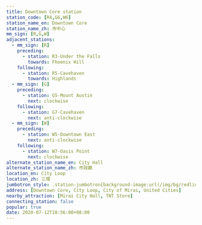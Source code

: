 ```yaml
---
title: Downtown Core station
station_code: [R4,G6,W6]
station_name_en: Downtown Core
station_name_zh: 市中心
mm_sign: [R,G,W]
adjacent_stations:
  - mm_sign: [R]
    preceding:
      - station: R3-Under the Falls
        towards: Fhoenix Hill
    following:
      - station: R5-Cavehaven
        towards: Highlands
  - mm_sign: [G]
    preceding:
      - station: G5-Mount Austin
        next: clockwise
    following:
      - station: G7-Cavehaven
        next: anti-clockwise
  - mm_sign: [W]
    preceding:
      - station: W5-Downtown East
        next: anti-clockwise
    following:
      - station: W7-Oasis Point
        next: clockwise
alternate_station_name_en: City Hall
alternate_station_name_zh: 市政廳
location_en: City Loop
location_zh: 三環
jumbotron_style: .station-jumbotron{background-image:url(/img/bg/redline.png),url(/img/bg/greenline.png),url(/img/bg/waterfallline.png);background-repeat:no-repeat;background-size:100% 10px;background-position:0 100px,0 130px,0 160px}
address: [Downtown Core, City Loop, City of Mirai, United Cities]
nearby_attraction: [Mirai City Hall, TNT Store]
connecting_station: false
popular: true
date: 2020-07-12T18:56:00+08:00
---
```


